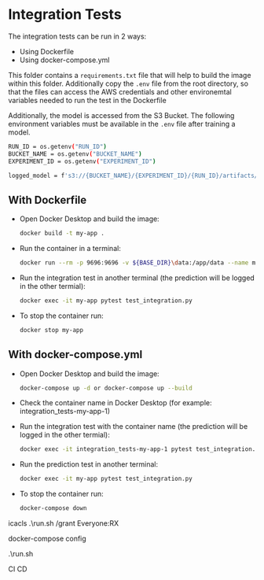 # Integration Tests

The integration tests can be run in 2 ways:

- Using Dockerfile
- Using docker-compose.yml

This folder contains a `requirements.txt` file that will help to build the image within this folder. Additionally copy the `.env` file from the root directory, so that the files can access the AWS credentials and other environemtal variables needed to run the test in the Dockerfile

Additionally, the model is accessed from the S3 Bucket. The following environment variables must be available in the `.env` file after training a model.

```bash
RUN_ID = os.getenv("RUN_ID")
BUCKET_NAME = os.getenv("BUCKET_NAME")
EXPERIMENT_ID = os.getenv("EXPERIMENT_ID")

logged_model = f's3://{BUCKET_NAME}/{EXPERIMENT_ID}/{RUN_ID}/artifacts/models_mlflow'
```

## With Dockerfile

- Open Docker Desktop and build the image:

    ```bash
    docker build -t my-app .
    ```

- Run the container in a terminal:

    ```bash
    docker run --rm -p 9696:9696 -v ${BASE_DIR}\data:/app/data --name my-app my-app
    ```

- Run the integration test in another terminal (the prediction will be logged in the other termial):

    ```bash
    docker exec -it my-app pytest test_integration.py
    ```

- To stop the container run:

    ```bash
    docker stop my-app
    ```

## With docker-compose.yml

- Open Docker Desktop and build the image:

    ```bash
    docker-compose up -d or docker-compose up --build
    ```

- Check the container name in Docker Desktop (for example: integration_tests-my-app-1)

- Run the integration test with the container name (the prediction will be logged in the other termial):

    ```bash
    docker exec -it integration_tests-my-app-1 pytest test_integration.py
    ```

- Run the prediction test in another terminal:

    ```bash
    docker exec -it my-app pytest test_integration.py
    ```

- To stop the container run:

    ```bash
    docker-compose down
    ```


icacls .\run.sh /grant Everyone:RX

docker-compose config

.\run.sh

 CI CD